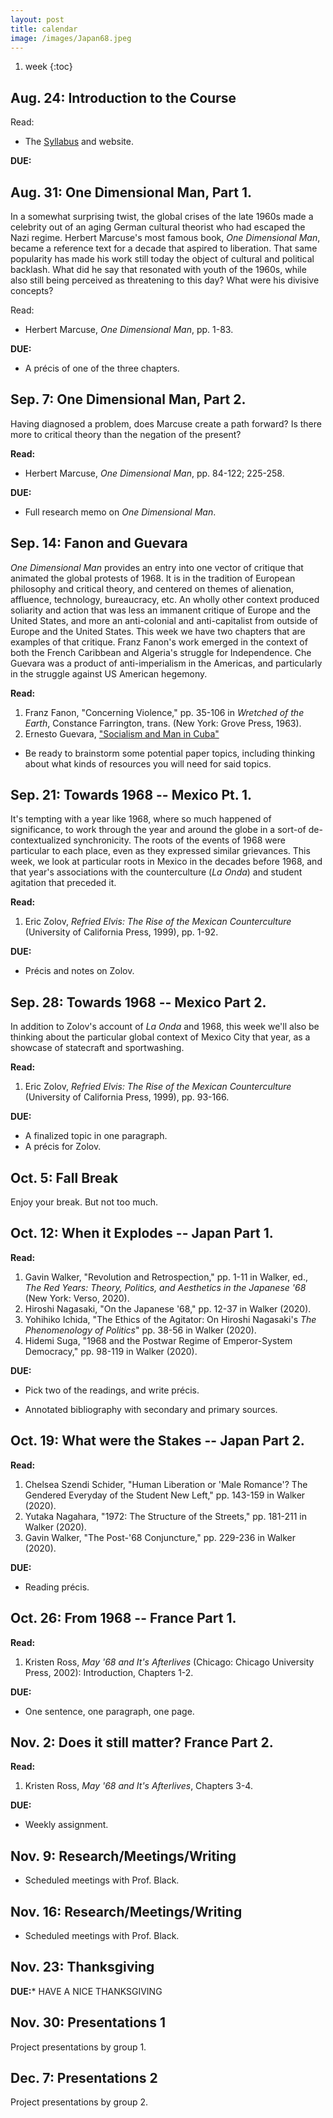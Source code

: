 ```yaml
---
layout: post
title: calendar
image: /images/Japan68.jpeg
---
```


1. week
{:toc}

## Aug. 24: Introduction to the Course

Read: 

* The [Syllabus]() and website.

**DUE:** 

## Aug. 31: One Dimensional Man, Part 1.

In a somewhat surprising twist, the global crises of the late 1960s made
a celebrity out of an aging German cultural theorist who had escaped the Nazi
regime. Herbert Marcuse's most famous book, *One Dimensional Man*, became
a reference text for a decade that aspired to liberation. That same popularity
has made his work still today the object of cultural and political backlash.
What did he say that resonated with youth of the 1960s, while also still
being perceived as threatening to this day? What were his divisive concepts?

Read:  

* Herbert Marcuse, *One Dimensional Man*, pp. 1-83.


**DUE:** 

* A précis of one of the three chapters.



## Sep. 7: One Dimensional Man, Part 2.

Having diagnosed a problem, does Marcuse create a path forward? Is there more
to critical theory than the negation of the present?

**Read:**  

* Herbert Marcuse, *One Dimensional Man*, pp. 84-122; 225-258.

**DUE:**  

* Full research memo on *One Dimensional Man*.

## Sep. 14: Fanon and Guevara

*One Dimensional Man* provides an entry into one vector of critique that
animated the global protests of 1968. It is in the tradition of European
philosophy and critical theory, and centered on themes of alienation,
affluence, technology, bureaucracy, etc. An wholly other context produced
soliarity and action that was less an immanent critique of Europe and the
United States, and more an anti-colonial and anti-capitalist from outside of
Europe and the United States. This week we have two chapters that are examples
of that critique. Franz Fanon's work emerged in the context of both the French
Caribbean and Algeria's struggle for Independence. Che Guevara was a product of
anti-imperialism in the Americas, and particularly in the struggle against US
American hegemony.

**Read:**  

1. Franz Fanon, "Concerning Violence," pp. 35-106 in *Wretched of the Earth*,
   Constance Farrington, trans. (New York: Grove Press, 1963).
2. Ernesto Guevara, ["Socialism and Man in
   Cuba"](https://www.marxists.org/archive/guevara/1965/03/man-socialism.htm)

* Be ready to brainstorm some potential paper topics, including thinking about
  what kinds of resources you will need for said topics. 


## Sep. 21: Towards 1968 -- Mexico Pt. 1.

It's tempting with a year like 1968, where so much happened of significance, to
work through the year and around the globe in a sort-of de-contextualized
synchronicity. The roots of the events of 1968 were particular to each place,
even as they expressed similar grievances. This week, we look at particular
roots in Mexico in the decades before 1968, and that year's associations with
the counterculture (*La Onda*) and student agitation that preceded it.

**Read:**

1. Eric Zolov, *Refried Elvis: The Rise of the Mexican Counterculture*
   (University of California Press, 1999), pp. 1-92.


**DUE:**  

* Précis and notes on Zolov.


## Sep. 28: Towards 1968 -- Mexico Part 2. 

In addition to Zolov's account of *La Onda* and 1968, this week we'll also be
thinking about the particular global context of Mexico City that year, as
a showcase of statecraft and sportwashing. 

**Read:**  

1. Eric Zolov, *Refried Elvis: The Rise of the Mexican Counterculture*
   (University of California Press, 1999), pp. 93-166.


**DUE:**  

* A finalized topic in one paragraph.
* A précis for Zolov.


## Oct. 5: Fall Break

Enjoy your break. But not too much.

## Oct. 12: When it Explodes -- Japan Part 1.



**Read:**  

1. Gavin Walker, "Revolution and Retrospection," pp. 1-11 in Walker, ed., *The
   Red Years: Theory, Politics, and Aesthetics in the Japanese '68* (New York:
   Verso, 2020).
2. Hiroshi Nagasaki, "On the Japanese '68," pp. 12-37 in Walker (2020).  
3. Yohihiko Ichida, "The Ethics of the Agitator: On Hiroshi Nagasaki's _The
   Phenomenology of Politics_" pp. 38-56 in Walker (2020).
4. Hidemi Suga, "1968 and the Postwar Regime of Emperor-System Democracy," pp.
   98-119 in Walker (2020).


**DUE:** 

* Pick two of the readings, and write précis.

* Annotated bibliography with secondary and primary sources.

## Oct. 19: What were the Stakes -- Japan Part 2.

**Read:**  

1. Chelsea Szendi Schider, "Human Liberation or 'Male Romance'? The Gendered
   Everyday of the Student New Left," pp. 143-159 in Walker (2020).
2. Yutaka Nagahara, "1972: The Structure of the Streets," pp. 181-211 in Walker
   (2020).
3. Gavin Walker, "The Post-'68 Conjuncture," pp. 229-236 in Walker (2020).

**DUE:** 

* Reading précis.

## Oct. 26: From 1968 -- France Part 1.


**Read:**  

1. Kristen Ross, *May '68 and It's Afterlives* (Chicago: Chicago University
   Press, 2002): Introduction, Chapters 1-2.

**DUE:** 

* One sentence, one paragraph, one page.

## Nov. 2: Does it still matter? France Part 2.

**Read:**  

1. Kristen Ross, *May '68 and It's Afterlives*, Chapters 3-4.

**DUE:** 

* Weekly assignment.

## Nov. 9: Research/Meetings/Writing

* Scheduled meetings with Prof. Black.

## Nov. 16: Research/Meetings/Writing

* Scheduled meetings with Prof. Black.

## Nov. 23: Thanksgiving

**DUE:*** HAVE A NICE THANKSGIVING

## Nov. 30: Presentations 1

Project presentations by group 1.

## Dec. 7: Presentations 2 

Project presentations by group 2. 

